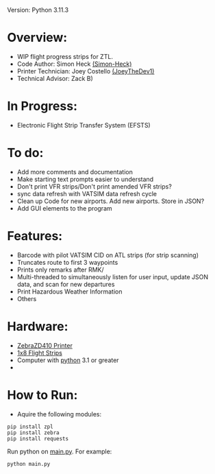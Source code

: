 Version: Python 3.11.3
# Overview:
  * WIP flight progress strips for ZTL.
  * Code Author: Simon Heck [(Simon-Heck)](https://github.com/Simon-Heck)
  * Printer Technician: Joey Costello [(JoeyTheDev1)](https://github.com/JoeyTheDev1/)
  * Technical Advisor: Zack B)

# In Progress:
  * Electronic Flight Strip Transfer System (EFSTS)

# To do:
  * Add more comments and documentation
  * Make starting text prompts easier to understand
  * Don't print VFR strips/Don't print amended VFR strips?
  * sync data refresh with VATSIM data refresh cycle
  * Clean up Code for new airports. Add new airports. Store in JSON?
  * Add GUI elements to the program

# Features:
  * Barcode with pilot VATSIM CID on ATL strips (for strip scanning)
  * Truncates route to first 3 waypoints
  * Prints only remarks after RMK/
  * Multi-threaded to simultaneously listen for user input, update JSON data, and scan for new departures
  * Print Hazardous Weather Information
  * Others

# Hardware:
  * [ZebraZD410 Printer](https://www.zebra.com/us/en/products/spec-sheets/printers/desktop/zd410.html)
  * [1x8 Flight Strips](https://bocathermal.txdesign.com/thermal-general-admission-ticket/details/boca-flight-strip-1-x-8/)
  * Computer with [python](https://www.python.org/downloads/) 3.1 or greater
  * 
# How to Run:
  * Aquire the following modules:
```
pip install zpl
pip install zebra
pip install requests
```
Run python on [main.py](src/main.py). For example:
```
python main.py
```